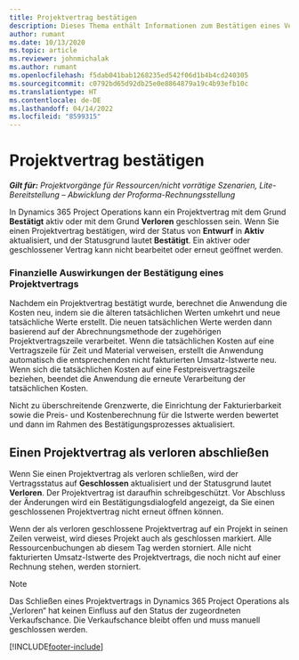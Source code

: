 ```yaml
---
title: Projektvertrag bestätigen
description: Dieses Thema enthält Informationen zum Bestätigen eines Vertrags in Project Operations.
author: rumant
ms.date: 10/13/2020
ms.topic: article
ms.reviewer: johnmichalak
ms.author: rumant
ms.openlocfilehash: f5dab041bab1268235ed542f06d1b4b4cd240305
ms.sourcegitcommit: c0792bd65d92db25e0e8864879a19c4b93efb10c
ms.translationtype: HT
ms.contentlocale: de-DE
ms.lasthandoff: 04/14/2022
ms.locfileid: "8599315"
---
```

# <a name="confirm-a-project-contract"></a>Projektvertrag bestätigen

_**Gilt für:** Projektvorgänge für Ressourcen/nicht vorrätige Szenarien, Lite-Bereitstellung – Abwicklung der Proforma-Rechnungsstellung_

In Dynamics 365 Project Operations kann ein Projektvertrag mit dem Grund **Bestätigt** aktiv oder mit dem Grund **Verloren** geschlossen sein. Wenn Sie einen Projektvertrag bestätigen, wird der Status von **Entwurf** in **Aktiv** aktualisiert, und der Statusgrund lautet **Bestätigt**. Ein aktiver oder geschlossener Vertrag kann nicht bearbeitet oder erneut geöffnet werden. 

### <a name="financial-impact-of-confirming-a-project-contract"></a>Finanzielle Auswirkungen der Bestätigung eines Projektvertrags

Nachdem ein Projektvertrag bestätigt wurde, berechnet die Anwendung die Kosten neu, indem sie die älteren tatsächlichen Werten umkehrt und neue tatsächliche Werte erstellt. Die neuen tatsächlichen Werte werden dann basierend auf der Abrechnungsmethode der zugehörigen Projektvertragszeile verarbeitet. Wenn die tatsächlichen Kosten auf eine Vertragszeile für Zeit und Material verweisen, erstellt die Anwendung automatisch die entsprechenden nicht fakturierten Umsatz-Istwerte neu. Wenn sich die tatsächlichen Kosten auf eine Festpreisvertragszeile beziehen, beendet die Anwendung die erneute Verarbeitung der tatsächlichen Kosten.

Nicht zu überschreitende Grenzwerte, die Einrichtung der Fakturierbarkeit sowie die Preis- und Kostenberechnung für die Istwerte werden bewertet und dann im Rahmen des Bestätigungsprozesses aktualisiert.

## <a name="close-a-project-contract-as-lost"></a>Einen Projektvertrag als verloren abschließen

Wenn Sie einen Projektvertrag als verloren schließen, wird der Vertragsstatus auf **Geschlossen** aktualisiert und der Statusgrund lautet **Verloren**. Der Projektvertrag ist daraufhin schreibgeschützt. Vor Abschluss der Änderungen wird ein Bestätigungsdialogfeld angezeigt, da Sie einen geschlossenen Projektvertrag nicht erneut öffnen können.

Wenn der als verloren geschlossene Projektvertrag auf ein Projekt in seinen Zeilen verweist, wird dieses Projekt auch als geschlossen markiert. Alle Ressourcenbuchungen ab diesem Tag werden storniert. Alle nicht fakturierten Umsatz-Istwerte des Projektvertrags, die noch nicht auf einer Rechnung stehen, werden storniert.

> [!NOTE]
> Das Schließen eines Projektvertrags in Dynamics 365 Project Operations als „Verloren“ hat keinen Einfluss auf den Status der zugeordneten Verkaufschance. Die Verkaufschance bleibt offen und muss manuell geschlossen werden.


[!INCLUDE[footer-include](../../includes/footer-banner.md)]